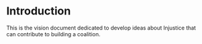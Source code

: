 # Introduction
This is the vision document dedicated to develop ideas about Injustice that can contribute to building a coalition.